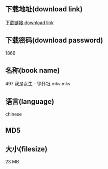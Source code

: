## 下载地址(download link)
[下载链接 download link](https://tutu365.netlify.app/?s=497+%E6%88%91%E6%98%AF%E5%A5%B3%E7%94%9F+-+%E5%BE%90%E6%80%80%E9%92%B0.mkv)

## 下载密码(download password)
1866

## 名称(book name)
497 我是女生 - 徐怀钰.mkv.mkv

## 语言(language)
chinese

## MD5


## 大小(filesize)
23 MB
